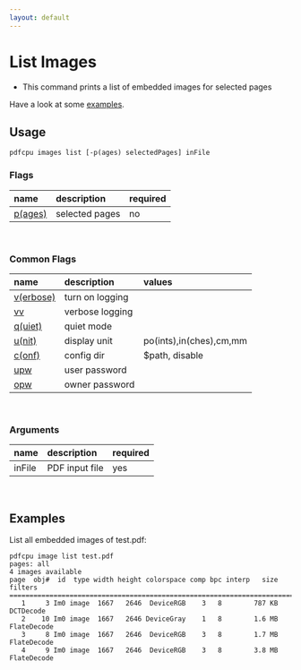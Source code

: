 ```yaml
---
layout: default
---
```


# List Images

* This command prints a list of embedded images for selected pages

Have a look at some [examples](#examples).

## Usage

```
pdfcpu images list [-p(ages) selectedPages] inFile
```

### Flags

| name                             | description     | required
|:---------------------------------|:----------------|---------
| [p(ages)](../getting_started/page_selection) | selected pages | no

<br>

### Common Flags

| name                                            | description     | values
|:------------------------------------------------|:----------------|:-------
| [v(erbose)](../getting_started/common_flags.md) | turn on logging |
| [vv](../getting_started/common_flags.md)        | verbose logging |
| [q(uiet)](../getting_started/common_flags.md)   | quiet mode      |
| [u(nit)](../getting_started/common_flags.md)    | display unit    | po(ints),in(ches),cm,mm
| [c(onf)](../getting_started/common_flags.md)       | config dir      | $path, disable
| [upw](../getting_started/common_flags.md)          | user password   |
| [opw](../getting_started/common_flags.md)          | owner password  |

<br>

### Arguments

| name         | description         | required
|:-------------|:--------------------|:--------
| inFile       | PDF input file      | yes

<br>

## Examples

 List all embedded images of test.pdf:

 ```
pdfcpu image list test.pdf
pages: all
4 images available
page  obj#  id  type width height colorspace comp bpc interp   size filters
===========================================================================
    1     3 Im0 image  1667   2646  DeviceRGB    3   8        787 KB DCTDecode
    2    10 Im0 image  1667   2646 DeviceGray    1   8        1.6 MB FlateDecode
    3     8 Im0 image  1667   2646  DeviceRGB    3   8        1.7 MB FlateDecode
    4     9 Im0 image  1667   2646  DeviceRGB    3   8        3.8 MB FlateDecode
```